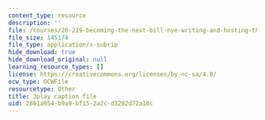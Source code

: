 ```yaml
---
content_type: resource
description: ''
file: /courses/20-219-becoming-the-next-bill-nye-writing-and-hosting-the-educational-show-january-iap-2015/2861a954b9a9bf152a2cd3202d72a18c_VBgVRviSKek.srt
file_size: 145174
file_type: application/x-subrip
hide_download: true
hide_download_original: null
learning_resource_types: []
license: https://creativecommons.org/licenses/by-nc-sa/4.0/
ocw_type: OCWFile
resourcetype: Other
title: 3play caption file
uid: 2861a954-b9a9-bf15-2a2c-d3202d72a18c
---
```

